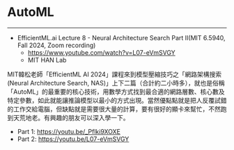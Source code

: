 # AutoML

---
* EfficientML.ai Lecture 8 - Neural Architecture Search Part II(MIT 6.5940, Fall 2024, Zoom recording)
    * https://www.youtube.com/watch?v=L07-eVmSVGY
    * MIT HAN Lab

MIT韓松老師「EfficientML AI 2024」課程來到模型壓縮技巧之「網路架構搜索(Neural Architecture Search, NAS)」上下二篇（合計約二小時多），就也是俗稱「AutoML」的最重要的核心技術，用數學方式找到最合適的網路層數、核心數及特定參數，如此就能讓推論模型以最小的方式出現。當然優點點就是把人反覆試錯的工作交給電腦，但缺點就是需要很大量的計算，要有很好的顯卡來幫忙，不然跑到天荒地老。有興趣的朋友可以深入學一下。
* Part 1: https://youtu.be/_Pflki9XOXE
* Part 2: https://youtu.be/L07-eVmSVGY
